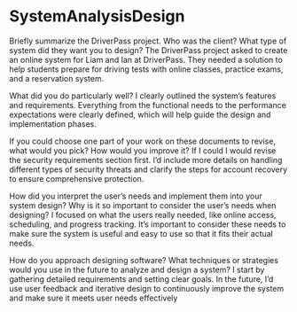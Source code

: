 # SystemAnalysisDesign

Briefly summarize the DriverPass project. Who was the client? What type of system did they want you to design?
  The DriverPass project asked to create an online system for Liam and Ian at DriverPass. They needed a solution to help students prepare for driving tests with online classes, practice exams, and a reservation system.

What did you do particularly well?
  I clearly outlined the system’s features and requirements. Everything from the functional needs to the performance expectations were clearly defined, which will help guide the design and implementation phases.

If you could choose one part of your work on these documents to revise, what would you pick? How would you improve it?
  If I could I would revise the security requirements section first. I’d include more details on handling different types of security threats and clarify the steps for account recovery to ensure comprehensive protection.

How did you interpret the user’s needs and implement them into your system design? Why is it so important to consider the user’s needs when designing?
  I focused on what the users really needed, like online access, scheduling, and progress tracking. It’s important to consider these needs to make sure the system is useful and easy to use so that it fits their actual needs.

How do you approach designing software? What techniques or strategies would you use in the future to analyze and design a system?
  I start by gathering detailed requirements and setting clear goals. In the future, I’d use user feedback and iterative design to continuously improve the system and make sure it meets user needs effectively
